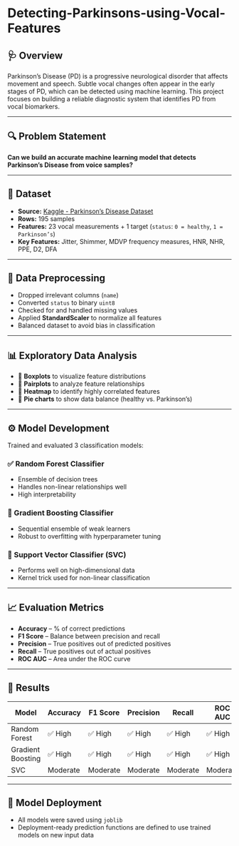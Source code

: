 # Detecting-Parkinsons-using-Vocal-Features
## 🩺 Overview

Parkinson’s Disease (PD) is a progressive neurological disorder that affects movement and speech. Subtle vocal changes often appear in the early stages of PD, which can be detected using machine learning. This project focuses on building a reliable diagnostic system that identifies PD from vocal biomarkers.

---

## 🔍 Problem Statement

**Can we build an accurate machine learning model that detects Parkinson’s Disease from voice samples?**

---

## 📂 Dataset

- **Source:** [Kaggle - Parkinson’s Disease Dataset](https://www.kaggle.com/)
- **Rows:** 195 samples
- **Features:** 23 vocal measurements + 1 target (`status`: `0 = healthy`, `1 = Parkinson’s`)
- **Key Features:** Jitter, Shimmer, MDVP frequency measures, HNR, NHR, PPE, D2, DFA

---

## 🧹 Data Preprocessing

- Dropped irrelevant columns (`name`)
- Converted `status` to binary `uint8`
- Checked for and handled missing values
- Applied **StandardScaler** to normalize all features
- Balanced dataset to avoid bias in classification

---

## 📊 Exploratory Data Analysis

- 🔸 **Boxplots** to visualize feature distributions
- 🔸 **Pairplots** to analyze feature relationships
- 🔸 **Heatmap** to identify highly correlated features
- 🔸 **Pie charts** to show data balance (healthy vs. Parkinson’s)

---

## ⚙️ Model Development

Trained and evaluated 3 classification models:

### ✅ Random Forest Classifier
- Ensemble of decision trees
- Handles non-linear relationships well
- High interpretability

### 🚀 Gradient Boosting Classifier
- Sequential ensemble of weak learners
- Robust to overfitting with hyperparameter tuning

### 🔎 Support Vector Classifier (SVC)
- Performs well on high-dimensional data
- Kernel trick used for non-linear classification

---

## 📈 Evaluation Metrics

- **Accuracy** – % of correct predictions  
- **F1 Score** – Balance between precision and recall  
- **Precision** – True positives out of predicted positives  
- **Recall** – True positives out of actual positives  
- **ROC AUC** – Area under the ROC curve  

---

## 🧪 Results

| Model             | Accuracy | F1 Score | Precision | Recall | ROC AUC |
|------------------|----------|----------|-----------|--------|---------|
| Random Forest     | ✅ High  | ✅ High  | ✅ High    | ✅ High| ✅ High |
| Gradient Boosting | ✅ High  | ✅ High  | ✅ High    | ✅ High| ✅ High |
| SVC               | Moderate| Moderate | Moderate  | Moderate| Moderate|

---

## 🔧 Model Deployment

- All models were saved using `joblib`
- Deployment-ready prediction functions are defined to use trained models on new input data
